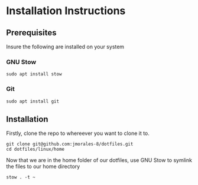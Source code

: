 # Installation Instructions

## Prerequisites

Insure the following are installed on your system

### GNU Stow

```
sudo apt install stow
```

### Git

```
sudo apt install git
```

## Installation

Firstly, clone the repo to whereever you want to clone it to.

```
git clone git@github.com:jmorales-8/dotfiles.git
cd dotfiles/linux/home
```

Now that we are in the home folder of our dotfiles, use GNU Stow to symlink
the files to our home directory

```
stow . -t ~
```
